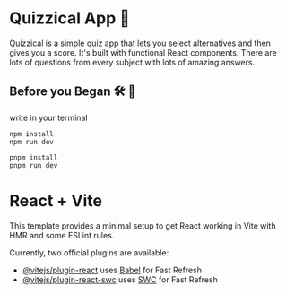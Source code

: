 # Quizzical App 📌 

Quizzical is a simple quiz app that lets you select alternatives and then gives you a score. 
It's built with functional React components. There are lots of questions from every subject with lots of amazing answers. 



## Before you Began 🛠 🔨
write in your terminal

```
npm install
npm run dev

```

```
pnpm install
pnpm run dev

```





# React + Vite

This template provides a minimal setup to get React working in Vite with HMR and some ESLint rules.

Currently, two official plugins are available:

- [@vitejs/plugin-react](https://github.com/vitejs/vite-plugin-react/blob/main/packages/plugin-react/README.md) uses [Babel](https://babeljs.io/) for Fast Refresh
- [@vitejs/plugin-react-swc](https://github.com/vitejs/vite-plugin-react-swc) uses [SWC](https://swc.rs/) for Fast Refresh
